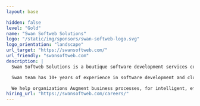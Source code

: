 ```yaml
---
layout: base

hidden: false
level: "Gold"
name: "Swan Softweb Solutions"
logo: "/static/img/sponsors/swan-softweb-logo.svg"
logo_orientation: "landscape"
url_target: "https://swansoftweb.com/"
url_friendly: "swansoftweb.com"
description: |
  Swan Softweb Solutions is a boutique software development services company having expertise in Python and Django technology.

  Swan team has 10+ years of experience in software development and cloud consulting. We have 50+ in-house developers delivering bespoke software solutions, enabling our customers to gain a competitive edge in the markets. We have worked for innovative start-up software companies as well as small to medium-sized businesses.

  We help organizations Augment business processes, for intelligent, effortless, and precise process optimization by providing end-to-end software development solutions using agile methodologies. We provide consulting on software architecture, auto-scaling solutions, migration to public clouds, business process automation, and optimizing legacy software applications.
hiring_url: "https://swansoftweb.com/careers/"
---
```

